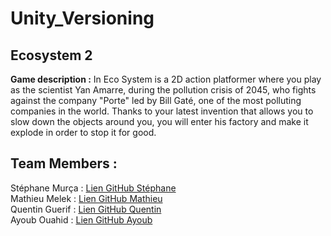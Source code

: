 # Unity_Versioning

## Ecosystem 2

**Game description :** In Eco System is a 2D action platformer where you play as the scientist Yan Amarre, during the pollution crisis of 2045, who fights against the company "Porte" 
led by Bill Gaté, one of the most polluting companies in the world. Thanks to your latest invention that allows you to slow down the objects around you, you will enter his factory 
and make it explode in order to stop it for good. 

## Team Members : 

Stéphane Murça : [Lien GitHub Stéphane](https://github.com/Stephane1902)  
Mathieu Melek :  [Lien GitHub Mathieu](https://github.com/AxolotlTropKawai)  
Quentin Guerif : [Lien GitHub Quentin](https://github.com/Winchhh)  
Ayoub Ouahid : [Lien GitHub Ayoub](https://github.com/oayouub)  

